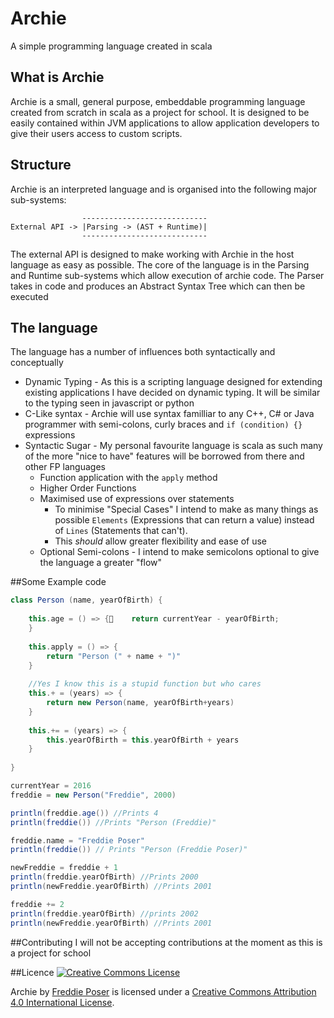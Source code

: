# Archie
A simple programming language created in scala

## What is Archie
Archie is a small, general purpose, embeddable programming language created from scratch in
scala as a project for school. It is designed to be easily contained within JVM applications
to allow application developers to give their users access to custom scripts.

## Structure
Archie is an interpreted language and is organised into the following major sub-systems:
 
                    ----------------------------
    External API -> |Parsing -> (AST + Runtime)|
                    ----------------------------
                    
The external API is designed to make working with Archie in the host language as easy as
possible. The core of the language is in the Parsing and Runtime sub-systems which allow
execution of archie code. The Parser takes in code and produces an Abstract Syntax Tree
which can then be executed

## The language
The language has a number of influences both syntactically and conceptually

* Dynamic Typing - As this is a scripting language designed for extending existing
    applications I have decided on dynamic typing. It will be similar to the typing
    seen in javascript or python  
* C-Like syntax - Archie will use syntax familliar to any C++, C# or Java programmer 
    with semi-colons, curly braces and `if (condition) {}` expressions
* Syntactic Sugar - My personal favourite language is scala as such many of the more "nice
    to have" features will be borrowed from there and other FP languages
    * Function application with the `apply` method
    * Higher Order Functions
    * Maximised use of expressions over statements
        * To minimise "Special Cases" I intend to make as many things as possible `Elements`
            (Expressions that can return a value) instead of `Lines` (Statements that can't).
        * This *should* allow greater flexibility and ease of use
    * Optional Semi-colons - I intend to make semicolons optional to give the language a greater
        "flow"
        
##Some Example code
```scala
class Person (name, yearOfBirth) {
    
    this.age = () => {    return currentYear - yearOfBirth;
    }
    
    this.apply = () => {
        return "Person (" + name + ")"
    }
    
    //Yes I know this is a stupid function but who cares
    this.+ = (years) => {
        return new Person(name, yearOfBirth+years)
    }
    
    this.+= = (years) => {
        this.yearOfBirth = this.yearOfBirth + years
    }
    
}

currentYear = 2016
freddie = new Person("Freddie", 2000)

println(freddie.age()) //Prints 4
println(freddie()) //Prints "Person (Freddie)"

freddie.name = "Freddie Poser"
println(freddie()) // Prints "Person (Freddie Poser)"

newFreddie = freddie + 1
println(freddie.yearOfBirth) //Prints 2000
println(newFreddie.yearOfBirth) //Prints 2001

freddie += 2
println(freddie.yearOfBirth) //prints 2002
println(newFreddie.yearOfBirth) //Prints 2001
```

##Contributing
I will not be accepting contributions at the moment as this is a project for school

##Licence 
<a rel="license" href="http://creativecommons.org/licenses/by/4.0/"><img alt="Creative Commons License" style="border-width:0" src="https://i.creativecommons.org/l/by/4.0/88x31.png" /></a>

<span xmlns:dct="http://purl.org/dc/terms/" property="dct:title">Archie</span> by <a xmlns:cc="http://creativecommons.org/ns#" href="https://vogonjeltz.com" property="cc:attributionName" rel="cc:attributionURL">Freddie Poser</a> is licensed under a <a rel="license" href="http://creativecommons.org/licenses/by/4.0/">Creative Commons Attribution 4.0 International License</a>.